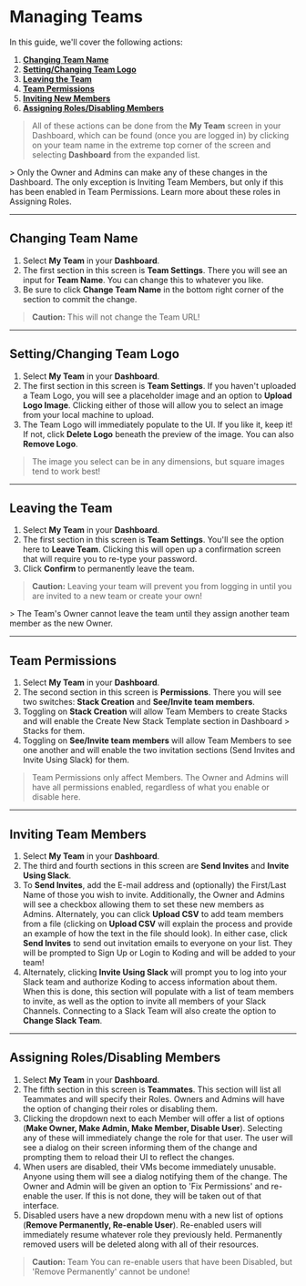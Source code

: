 # **Managing Teams**

In this guide, we'll cover the following actions:

1.  [**Changing Team Name**](#changing-team-name)
2.  [**Setting/Changing Team Logo**](#changing-team-logo)
3.  [**Leaving the Team**](#leaving-team)
4.  [**Team Permissions**](#team-permissions)
5.  [**Inviting New Members**](#inviting-members)
6.  [**Assigning Roles/Disabling Members**](#assigning-roles)

> All of these actions can be done from the **My Team** screen in your Dashboard, which can be found (once you are logged in) by clicking on your team name in the extreme top corner of the screen and selecting **Dashboard** from the expanded list.
<div></div>
> Only the Owner and Admins can make any of these changes in the Dashboard. The only exception is Inviting Team Members, but only if this has been enabled in Team Permissions. Learn more about these roles in Assigning Roles.

* * *

## <a name="changing-team-name"></a>**Changing Team Name**

1.  Select **My Team** in your **Dashboard**. 
2.  The first section in this screen is **Team Settings**. There you will see an input for **Team Name**. You can change this to whatever you like.
3.  Be sure to click **Change Team Name** in the bottom right corner of the section to commit the change.

> **Caution:** This will not change the Team URL!

* * *

## <a name="changing-team-logo"></a>**Setting/Changing Team Logo**

1.  Select **My Team** in your **Dashboard**. 
2.  The first section in this screen is **Team Settings**. If you haven't uploaded a Team Logo, you will see a placeholder image and an option to **Upload Logo Image**. Clicking either of those will allow you to select an image from your local machine to upload. 
3.  The Team Logo will immediately populate to the UI. If you like it, keep it! If not, click **Delete Logo** beneath the preview of the image. You can also **Remove Logo**.

> The image you select can be in any dimensions, but square images tend to work best! 

* * *

## <a name="leaving-team"></a>**Leaving the Team**

1.  Select **My Team** in your **Dashboard**. 
2.  The first section in this screen is **Team Settings**. You'll see the option here to **Leave Team**. Clicking this will open up a confirmation screen that will require you to re-type your password.
3.  Click **Confirm** to permanently leave the team. 

> **Caution:** Leaving your team will prevent you from logging in until you are invited to a new team or create your own!
<div></div>
> The Team's Owner cannot leave the team until they assign another team member as the new Owner. 

* * *

## <a name="team-permissions"></a>**Team Permissions**

1.  Select **My Team** in your **Dashboard**. 
2.  The second section in this screen is **Permissions**. There you will see two switches:  **Stack Creation** and **See/Invite team members**. 
3.  Toggling on **Stack Creation** will allow Team Members to create Stacks and will enable the Create New Stack Template section in Dashboard > Stacks for them.
4.  Toggling on **See/Invite team members** will allow Team Members to see one another and will enable the two invitation sections (Send Invites and Invite Using Slack) for them.

> Team Permissions only affect Members. The Owner and Admins will have all permissions enabled, regardless of what you enable or disable here. 

* * *

## <a name="inviting-members"></a>**Inviting Team Members**

1.  Select **My Team** in your **Dashboard**. 
2.  The third and fourth sections in this screen are **Send Invites** and **Invite Using Slack**. 
3.  To **Send Invites**, add the E-mail address and (optionally) the First/Last Name of those you wish to invite. Additionally, the Owner and Admins will see a checkbox allowing them to set these new members as Admins. Alternately, you can click **Upload CSV** to add team members from a file (clicking on **Upload CSV** will explain the process and provide an example of how the text in the file should look). In either case, click **Send Invites** to send out invitation emails to everyone on your list. They will be prompted to Sign Up or Login to Koding and will be added to your team!
4.  Alternately, clicking **Invite Using Slack** will prompt you to log into your Slack team and authorize Koding to access information about them. When this is done, this section will populate with a list of team members to invite, as well as the option to invite all members of your Slack Channels. Connecting to a Slack Team will also create the option to **Change Slack Team**.

* * *

## <a name="assigning-roles"></a>**Assigning Roles/Disabling Members**

1.  Select **My Team** in your **Dashboard**. 
2.  The fifth section in this screen is **Teammates**. This section will list all Teammates and will specify their Roles. Owners and Admins will have the option of changing their roles or disabling them.
3.  Clicking the dropdown next to each Member will offer a list of options (**Make Owner, Make Admin, Make Member, Disable User**). Selecting any of these will immediately change the role for that user. The user will see a dialog on their screen informing them of the change and prompting them to reload their UI to reflect the changes. 
4.  When users are disabled, their VMs become immediately unusable. Anyone using them will see a dialog notifying them of the change. The Owner and Admin will be given an option to 'Fix Permissions' and re-enable the user. If this is not done, they will be taken out of that interface. 
5.  Disabled users have a new dropdown menu with a new list of options (**Remove Permanently, Re-enable User**). Re-enabled users will immediately resume whatever role they previously held. Permanently removed users will be deleted along with all of their resources. 

> **Caution:** Team You can re-enable users that have been Disabled, but 'Remove Permanently' cannot be undone!